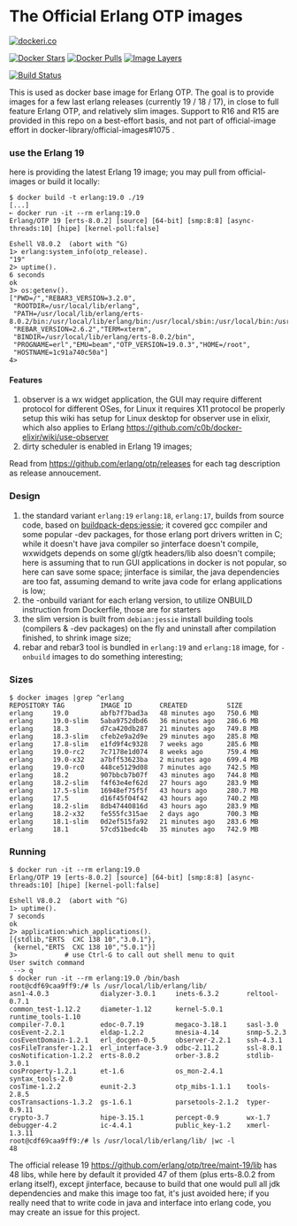 # The Official Erlang OTP images

[![dockeri.co](http://dockeri.co/image/_/erlang)](https://hub.docker.com/_/erlang/)

[![Docker Stars](https://img.shields.io/docker/stars/_/erlang.svg?style=flat-square)](https://hub.docker.com/_/erlang/)
[![Docker Pulls](https://img.shields.io/docker/pulls/_/erlang.svg?style=flat-square)](https://hub.docker.com/_/erlang/)
[![Image Layers](https://badge.imagelayers.io/erlang:latest.svg)](https://imagelayers.io/?images=erlang:latest 'Show Image Layers at imagelayers.io')

[![Build Status](https://travis-ci.org/c0b/docker-erlang-otp.svg?branch=master)](https://travis-ci.org/c0b/docker-erlang-otp)

This is used as docker base image for Erlang OTP.
The goal is to provide images for a few last erlang releases (currently 19 / 18 / 17), in close to full feature Erlang OTP, and relatively slim images. Support to R16 and R15 are provided in this repo on a best-effort basis, and not part of official-image effort in docker-library/official-images#1075 .

### use the Erlang 19

here is providing the latest Erlang 19 image; you may pull from official-images or build it locally:

```console
$ docker build -t erlang:19.0 ./19
[...]
➸ docker run -it --rm erlang:19.0
Erlang/OTP 19 [erts-8.0.2] [source] [64-bit] [smp:8:8] [async-threads:10] [hipe] [kernel-poll:false]

Eshell V8.0.2  (abort with ^G)
1> erlang:system_info(otp_release).
"19"
2> uptime().
6 seconds
ok
3> os:getenv().
["PWD=/","REBAR3_VERSION=3.2.0",
 "ROOTDIR=/usr/local/lib/erlang",
 "PATH=/usr/local/lib/erlang/erts-8.0.2/bin:/usr/local/lib/erlang/bin:/usr/local/sbin:/usr/local/bin:/usr/sbin:/usr/bin:/sbin:/bin",
 "REBAR_VERSION=2.6.2","TERM=xterm",
 "BINDIR=/usr/local/lib/erlang/erts-8.0.2/bin",
 "PROGNAME=erl","EMU=beam","OTP_VERSION=19.0.3","HOME=/root",
 "HOSTNAME=1c91a740c50a"]
4>
```

#### Features

1. observer is a wx widget application, the GUI may require different protocol
   for different OSes, for Linux it requires X11 protocol be properly setup
   this wiki has setup for Linux desktop for observer use in elixir, which also applies to Erlang
   https://github.com/c0b/docker-elixir/wiki/use-observer
2. dirty scheduler is enabled in Erlang 19 images;

Read from https://github.com/erlang/otp/releases for each tag description as release annoucement.

### Design

1. the standard variant `erlang:19` `erlang:18`, `erlang:17`, builds from source code,
   based on [buildpack-deps:jessie](https://hub.docker.com/_/buildpack-deps/);
   it covered gcc compiler and some popular -dev packages, for those erlang port drivers written in C; while it doesn't have java compiler so jinterface doesn't compile, wxwidgets depends on some gl/gtk headers/lib also doesn't compile; here is assuming that to run GUI applications in docker is not popular, so here can save some space; jinterface is similar, the java dependencies are too fat, assuming demand to write java code for erlang applications is low;
2. the -onbuild variant for each erlang version, to utilize ONBUILD instruction from Dockerfile, those are for starters
3. the slim version is built from `debian:jessie` install building tools (compilers & -dev packages) on the fly and uninstall after compilation finished, to shrink image size;
4. rebar and rebar3 tool is bundled in `erlang:19` and `erlang:18` image, for `-onbuild` images to do something interesting;

### Sizes

```console
$ docker images |grep ^erlang
REPOSITORY TAG         IMAGE ID       CREATED          SIZE
erlang     19.0        abfb7f7bad3a   48 minutes ago   750.6 MB
erlang     19.0-slim   5aba9752dbd6   36 minutes ago   286.6 MB
erlang     18.3        d7ca420db287   21 minutes ago   749.8 MB
erlang     18.3-slim   cfeb2e9a2d9e   29 minutes ago   285.8 MB
erlang     17.8-slim   e1fd9f4c9328   7 weeks ago      285.6 MB
erlang     19.0-rc2    7c7178e1d074   8 weeks ago      759.4 MB
erlang     19.0-x32    a7bff53623ba   2 minutes ago    699.4 MB
erlang     19.0-rc0    448ce5129d08   7 minutes ago    742.5 MB
erlang     18.2        907bbcb7b07f   43 minutes ago   744.8 MB
erlang     18.2-slim   f4f63e4ef62d   27 hours ago     283.9 MB
erlang     17.5-slim   16948ef75f5f   43 hours ago     280.7 MB
erlang     17.5        d16f45f04f42   43 hours ago     740.2 MB
erlang     18.2-slim   8db47440816d   43 hours ago     283.9 MB
erlang     18.2-x32    fe555fc315ae   2 days ago       700.3 MB
erlang     18.1-slim   0d2ef515fa92   21 minutes ago   283.6 MB
erlang     18.1        57cd51bedc4b   35 minutes ago   742.9 MB
```

### Running

```console
$ docker run -it --rm erlang:19.0
Erlang/OTP 19 [erts-8.0.2] [source] [64-bit] [smp:8:8] [async-threads:10] [hipe] [kernel-poll:false]

Eshell V8.0.2  (abort with ^G)
1> uptime().
7 seconds
ok
2> application:which_applications().
[{stdlib,"ERTS  CXC 138 10","3.0.1"},
 {kernel,"ERTS  CXC 138 10","5.0.1"}]
3>            # use Ctrl-G to call out shell menu to quit
User switch command
 --> q
$ docker run -it --rm erlang:19.0 /bin/bash
root@cdf69caa9ff9:/# ls /usr/local/lib/erlang/lib/
asn1-4.0.3             dialyzer-3.0.1     inets-6.3.2       reltool-0.7.1
common_test-1.12.2     diameter-1.12      kernel-5.0.1      runtime_tools-1.10
compiler-7.0.1         edoc-0.7.19        megaco-3.18.1     sasl-3.0
cosEvent-2.2.1         eldap-1.2.2        mnesia-4.14       snmp-5.2.3
cosEventDomain-1.2.1   erl_docgen-0.5     observer-2.2.1    ssh-4.3.1
cosFileTransfer-1.2.1  erl_interface-3.9  odbc-2.11.2       ssl-8.0.1
cosNotification-1.2.2  erts-8.0.2         orber-3.8.2       stdlib-3.0.1
cosProperty-1.2.1      et-1.6             os_mon-2.4.1      syntax_tools-2.0
cosTime-1.2.2          eunit-2.3          otp_mibs-1.1.1    tools-2.8.5
cosTransactions-1.3.2  gs-1.6.1           parsetools-2.1.2  typer-0.9.11
crypto-3.7             hipe-3.15.1        percept-0.9       wx-1.7
debugger-4.2           ic-4.4.1           public_key-1.2    xmerl-1.3.11
root@cdf69caa9ff9:/# ls /usr/local/lib/erlang/lib/ |wc -l
48
```

The official release 19 https://github.com/erlang/otp/tree/maint-19/lib has 48 libs, while here by default it provided 47 of them (plus erts-8.0.2 from erlang itself), except jinterface, because to build that one would pull all jdk dependencies and make this image too fat, it's just avoided here; if you really need that to write code in java and interface into erlang code, you may create an issue for this project.
